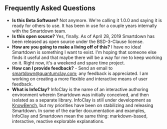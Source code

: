 ## Frequently Asked Questions

- **Is this Beta Software?** Not anymore. We're calling it 1.0.0 and saying it is ready for others to use. It has been in use for a couple years internally with the Smartdown team.
- **Is this open source?** Yes, finally. As of April 28, 2019 Smartdown has been released as open source under the BSD-3-Clause license.
- **How are you going to make a living off of this?** I have no idea! Smartdown is something I want to exist. I'm hoping that someone else finds it useful and that maybe there will be a way for me to keep working on it. Right now, it's a weekend and spare time project.
- **How can I provide feedback?** - Send an email to [smartdown@quantumclay.com](mailto:smartdown@quantumclay.com); any feedback is appreciated. I am working on creating a more flexible and interactive means of user feedback.
- **What is InfoClay?** InfoClay is the name of an interactive authoring environment wherein Smartdown was initially conceived, and then isolated as a separate library. InfoClay is still under development as [KnowBench](https://knowbench.com), but my priorities have been on stabilizing and releasing Smartdown. In some of the earlier documentation and examples, InfoClay and Smartdown mean the same thing: markdown-based, interactive, reactive explorable explanations.

